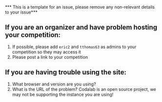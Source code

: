 *** This is a template for an issue, please remove any non-relevant details to your issue***

If you are an organizer and have problem hosting your competition:
------------------------------------------------------------------

1. If possible, please add `eric2` and `tthomas63` as admins to your competition so they may access it
2. Please post a link to your competition


If you are having trouble using the site:
-----------------------------------------

1. What browser and version are you using?
2. What is the URL of the problem? Codalab is an open source project, we may not be supporting the instance you are using!
